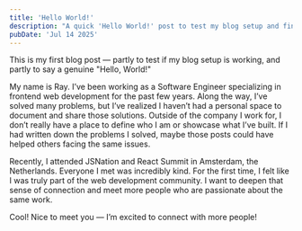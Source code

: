 ```yaml
---
title: 'Hello World!'
description: "A quick 'Hello World!' post to test my blog setup and finally start sharing what I’ve learned as a frontend developer. Hoping to connect with more people in the web dev community!"
pubDate: 'Jul 14 2025'
---
```


This is my first blog post — partly to test if my blog setup is working, and partly to say a genuine "Hello, World!"

My name is Ray. I’ve been working as a Software Engineer specializing in frontend web development for the past few years. Along the way, I’ve solved many problems, but I’ve realized I haven’t had a personal space to document and share those solutions. Outside of the company I work for, I don’t really have a place to define who I am or showcase what I’ve built. If I had written down the problems I solved, maybe those posts could have helped others facing the same issues.

Recently, I attended JSNation and React Summit in Amsterdam, the Netherlands. Everyone I met was incredibly kind. For the first time, I felt like I was truly part of the web development community. I want to deepen that sense of connection and meet more people who are passionate about the same work.

Cool! Nice to meet you — I’m excited to connect with more people!
